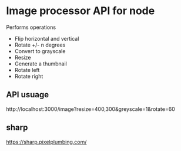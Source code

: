 # Image processor API for node

Performs operations
- Flip horizontal and vertical
- Rotate +/- n degrees 
- Convert to grayscale 
- Resize
- Generate a thumbnail
- Rotate left
- Rotate right

## API usuage 

http://localhost:3000/image?resize=400,300&greyscale=1&rotate=60



## sharp 

https://sharp.pixelplumbing.com/